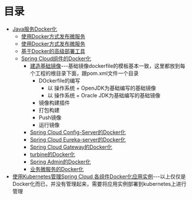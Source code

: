 


# 目录

* [ Java服务Docker化](https://weread.qq.com/web/reader/71d32370716443e271df020k398323202893988c7f885f0)
  * [使用Docker方式发布微服务](https://weread.qq.com/web/reader/ca932ea071d7c798ca9a714k5fd32dd02725fd0b37cd75e) 
  * [使用Docker方式发布微服务](https://weread.qq.com/web/reader/ca932ea071d7c798ca9a714kc45328f0274c45147dee704)
  * [基于Docker的高级部署工具](https://weread.qq.com/web/reader/ca932ea071d7c798ca9a714keb132680275eb160de1d35c)
  * [Spring Cloud组件的Docker化](https://weread.qq.com/web/reader/71d32370716443e271df020k01332b9028a013d407161b5)
    * [建造基础镜像](https://weread.qq.com/web/reader/71d32370716443e271df020k398323202893988c7f885f0)---基础镜像dockerfile的模板基本一致，这里都放到每个工程的根目录下面，跟pom.xml文件一个目录
      * DOckerfile的编写
        * 以 操作系统 + OpenJDK为基础编写的基础镜像
        * 以 操作系统 + Oracle JDK为基础编写的基础镜像  
      * 镜像构建插件
      * 打包构建
      * Push镜像
      * 运行镜像            
    * [Spring Cloud Config-Server的Docker化](https://weread.qq.com/web/reader/71d32370716443e271df020k01332b9028a013d407161b5)
    * [Spring Cloud Eureka-server的Docker化]()
    * [Spring Cloud Gateway的Docker化]()
    * [turbine的Docker化]()
    * [Spring Admin的Docker化]()
    * [业务微服务的Docker化]()
* [使用Kubernetes管理Spring Cloud 各组件Docker化应用实例](https://weread.qq.com/web/reader/71d32370716443e271df020ke0032e0028be00da03b6659)---以上仅仅是Docker化而已，并没有管理起来，需要将应用实例部署到kubernetes上进行管理
